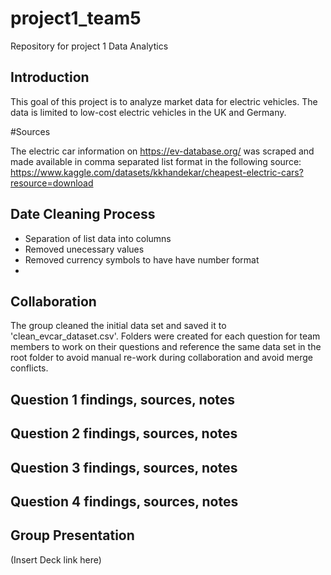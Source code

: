 # project1_team5
Repository for project 1 Data Analytics

## Introduction 

This goal of this project is to analyze market data for electric vehicles. The data is limited to low-cost electric vehicles in the UK and Germany. 

#Sources 

The electric car information on https://ev-database.org/ was scraped and made available in comma separated list format in the following source: https://www.kaggle.com/datasets/kkhandekar/cheapest-electric-cars?resource=download

## Date Cleaning Process

- Separation of list data into columns
- Removed unecessary values
- Removed currency symbols to have have number format
-  

## Collaboration

The group cleaned the initial data set and saved it to 'clean_evcar_dataset.csv'. Folders were created for each question for team members to work on their questions and reference the same data set in the root folder to avoid manual re-work during collaboration and avoid merge conflicts.

## Question 1 findings, sources, notes

## Question 2 findings, sources, notes

## Question 3 findings, sources, notes

## Question 4 findings, sources, notes

## Group Presentation

(Insert Deck link here)
